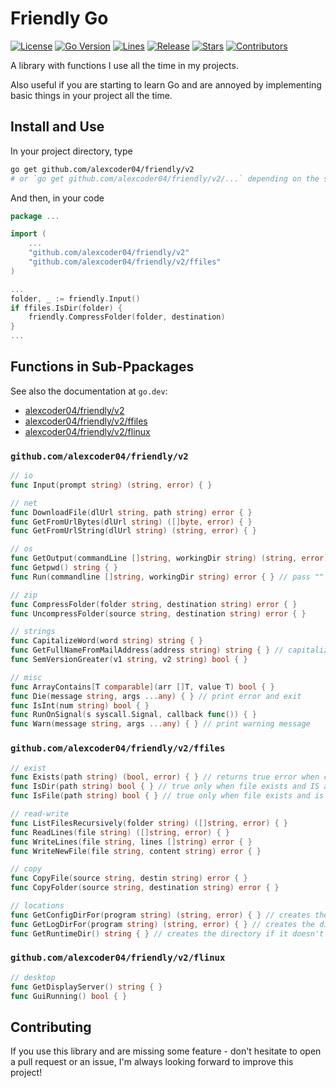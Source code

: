 
# Friendly Go

[![License](https://img.shields.io/github/license/alexcoder04/friendly)](https://github.com/alexcoder04/friendly/blob/main/LICENSE)
[![Go Version](https://img.shields.io/github/go-mod/go-version/alexcoder04/friendly)](https://github.com/alexcoder04/friendly/blob/main/go.mod)
[![Lines](https://img.shields.io/tokei/lines/github/alexcoder04/friendly?label=lines)](https://github.com/alexcoder04/friendly/pulse)
[![Release](https://img.shields.io/github/v/release/alexcoder04/friendly?display_name=tag&sort=semver)](https://github.com/alexcoder04/friendly/releases/latest)
[![Stars](https://img.shields.io/github/stars/alexcoder04/friendly)](https://github.com/alexcoder04/friendly/stargazers)
[![Contributors](https://img.shields.io/github/contributors-anon/alexcoder04/friendly)](https://github.com/alexcoder04/friendly/graphs/contributors)

A library with functions I use all the time in my projects.

Also useful if you are starting to learn Go and are annoyed by implementing basic things in your project all the time.

## Install and Use

In your project directory, type

```sh
go get github.com/alexcoder04/friendly/v2
# or `go get github.com/alexcoder04/friendly/v2/...` depending on the sub-package you need
```

And then, in your code

```go
package ...

import (
    ...
    "github.com/alexcoder04/friendly/v2"
    "github.com/alexcoder04/friendly/v2/ffiles"
)

...
folder, _ := friendly.Input()
if ffiles.IsDir(folder) {
    friendly.CompressFolder(folder, destination)
}
...
```

## Functions in Sub-Ppackages

See also the documentation at `go.dev`:

 - [alexcoder04/friendly/v2](https://pkg.go.dev/github.com/alexcoder04/friendly/v2)
 - [alexcoder04/friendly/v2/ffiles](https://pkg.go.dev/github.com/alexcoder04/friendly/v2/ffiles)
 - [alexcoder04/friendly/v2/flinux](https://pkg.go.dev/github.com/alexcoder04/friendly/v2/flinux)

### `github.com/alexcoder04/friendly/v2`

```go
// io
func Input(prompt string) (string, error) { }

// net
func DownloadFile(dlUrl string, path string) error { }
func GetFromUrlBytes(dlUrl string) ([]byte, error) { }
func GetFromUrlString(dlUrl string) (string, error) { }

// os
func GetOutput(commandLine []string, workingDir string) (string, error) { } // pass "" for workingDir to use current working dir
func Getpwd() string { }
func Run(commandline []string, workingDir string) error { } // pass "" for workingDir to use current working dir

// zip
func CompressFolder(folder string, destination string) error { }
func UncompressFolder(source string, destination string) error { }

// strings
func CapitalizeWord(word string) string { }
func GetFullNameFromMailAddress(address string) string { } // capitalize every part of mail address before @
func SemVersionGreater(v1 string, v2 string) bool { }

// misc
func ArrayContains[T comparable](arr []T, value T) bool { }
func Die(message string, args ...any) { } // print error and exit
func IsInt(num string) bool { }
func RunOnSignal(s syscall.Signal, callback func()) { }
func Warn(message string, args ...any) { } // print warning message
```

### `github.com/alexcoder04/friendly/v2/ffiles`

```go
// exist
func Exists(path string) (bool, error) { } // returns true error when cannot stat file (and error is not os.ErrNotExists)
func IsDir(path string) bool { } // true only when file exists and IS a directory
func IsFile(path string) bool { } // true only when file exists and is NOT a directory

// read-write
func ListFilesRecursively(folder string) ([]string, error) { }
func ReadLines(file string) ([]string, error) { }
func WriteLines(file string, lines []string) error { }
func WriteNewFile(file string, content string) error { }

// copy
func CopyFile(source string, destin string) error { }
func CopyFolder(source string, destination string) error { }

// locations
func GetConfigDirFor(program string) (string, error) { } // creates the directory if it doesn't exist
func GetLogDirFor(program string) (string, error) { } // creates the directory if it doesn't exist
func GetRuntimeDir() string { } // creates the directory if it doesn't exist
```

### `github.com/alexcoder04/friendly/v2/flinux`

```go
// desktop
func GetDisplayServer() string { }
func GuiRunning() bool { }
```

## Contributing

If you use this library and are missing some feature - don't hesitate to open a
pull request or an issue, I'm always looking forward to improve this project!
